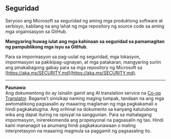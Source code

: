 <!--
CO_OP_TRANSLATOR_METADATA:
{
  "original_hash": "7229f7490ea61a04330b79651ac4d37e",
  "translation_date": "2025-09-09T21:19:05+00:00",
  "source_file": "SECURITY.md",
  "language_code": "tl"
}
-->
## Seguridad

Seryoso ang Microsoft sa seguridad ng aming mga produktong software at serbisyo, kabilang na ang lahat ng mga repository ng source code sa aming mga organisasyon sa GitHub.

**Mangyaring huwag iulat ang mga kahinaan sa seguridad sa pamamagitan ng pampublikong mga isyu sa GitHub.**

Para sa impormasyon sa pag-uulat ng seguridad, mga lokasyon, impormasyon sa pakikipag-ugnayan, at mga patakaran, mangyaring suriin ang pinakabagong gabay para sa mga repository ng Microsoft sa  
[https://aka.ms/SECURITY.md](https://aka.ms/SECURITY.md).

---

**Paunawa**:  
Ang dokumentong ito ay isinalin gamit ang AI translation service na [Co-op Translator](https://github.com/Azure/co-op-translator). Bagama't sinisikap naming maging tumpak, tandaan na ang mga awtomatikong pagsasalin ay maaaring maglaman ng mga pagkakamali o hindi pagkakatugma. Ang orihinal na dokumento sa kanyang katutubong wika ang dapat ituring na opisyal na sanggunian. Para sa mahalagang impormasyon, inirerekomenda ang propesyonal na pagsasalin ng tao. Hindi kami mananagot sa anumang hindi pagkakaunawaan o maling interpretasyon na maaaring magmula sa paggamit ng pagsasaling ito.